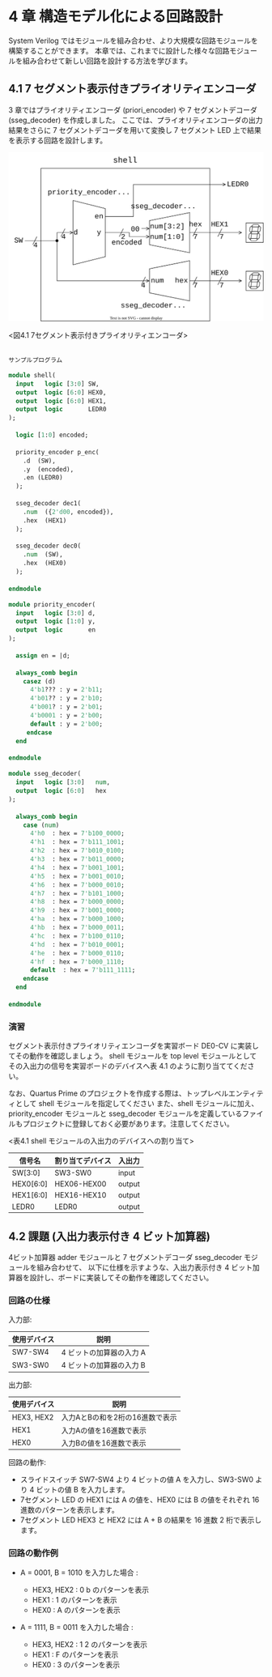 # 4 章 構造モデル化による回路設計

System Verilog ではモジュールを組み合わせ、より大規模な回路モジュールを構築することができます。
本章では、これまでに設計した様々な回路モジュールを組み合わせて新しい回路を設計する方法を学びます。

## 4.1 7 セグメント表示付きプライオリティエンコーダ

3 章ではプライオリティエンコーダ (priori_encoder) や 7 セグメントデコーダ (sseg_decoder) を作成しました。
ここでは、プライオリティエンコーダの出力結果をさらに 7 セグメントデコーダを用いて変換し 7 セグメント LED 上で結果を表示する回路を設計します。

![7セグメント表示付きプライオリティエンコーダ](./assets/chap04_penc_hex.svg)

<図4.1 7セグメント表示付きプライオリティエンコーダ>

```admonish example

サンプルプログラム
```

```sv : shell.sv
module shell(
  input   logic [3:0] SW,
  output  logic [6:0] HEX0,
  output  logic [6:0] HEX1,
  output  logic       LEDR0
);

  logic [1:0] encoded;
  
  priority_encoder p_enc(
    .d  (SW),
    .y  (encoded),
    .en (LEDR0)
  );
  
  sseg_decoder dec1(
    .num  ({2'd00, encoded}),
    .hex  (HEX1)
  );
  
  sseg_decoder dec0(
    .num  (SW),
    .hex  (HEX0)
  );

endmodule
```


```sv : priority_encoder.sv
module priority_encoder(
  input   logic [3:0] d,
  output  logic [1:0] y,
  output  logic       en
);

  assign en = |d; 
  
  always_comb begin
    casez (d)
      4'b1??? : y = 2'b11;
      4'b01?? : y = 2'b10;
      4'b001? : y = 2'b01;
      4'b0001 : y = 2'b00;
      default : y = 2'b00;
     endcase
  end
  
endmodule
```

```sv : sseg_decoder.sv
module sseg_decoder(
  input   logic [3:0]   num,
  output  logic [6:0]   hex
);

  always_comb begin
    case (num)
      4'h0  : hex = 7'b100_0000;
      4'h1  : hex = 7'b111_1001;
      4'h2  : hex = 7'b010_0100;
      4'h3  : hex = 7'b011_0000;
      4'h4  : hex = 7'b001_1001;
      4'h5  : hex = 7'b001_0010;
      4'h6  : hex = 7'b000_0010;
      4'h7  : hex = 7'b101_1000;
      4'h8  : hex = 7'b000_0000;
      4'h9  : hex = 7'b001_0000;
      4'ha  : hex = 7'b000_1000;
      4'hb  : hex = 7'b000_0011;
      4'hc  : hex = 7'b100_0110;
      4'hd  : hex = 7'b010_0001;
      4'he  : hex = 7'b000_0110;
      4'hf  : hex = 7'b000_1110;
      default  : hex = 7'b111_1111; 
    endcase
  end

endmodule
```

### 演習

セグメント表示付きプライオリティエンコーダを実習ボード DE0-CV に実装してその動作を確認しましょう。
shell モジュールを top level モジュールとして
その入出力の信号を実習ボードのデバイスへ表 4.1 のように割り当ててください。

なお、Quartus Prime のプロジェクトを作成する際は、トップレベルエンティティとして shell モジュールを指定してください
また、shell モジュールに加え、priority_encoder モジュールと sseg_decoder モジュールを定義しているファイルもプロジェクトに登録しておく必要があります。注意してください。

<表4.1 shell モジュールの入出力のデバイスへの割り当て>

| 信号名   |割り当てデバイス| 入出力 |
|----------|----------------|--------|
|SW[3:0]   | SW3-SW0        | input  |
|HEX0[6:0] | HEX06-HEX00    | output |
|HEX1[6:0] | HEX16-HEX10    | output |
|LEDR0     | LEDR0          | output |


## 4.2 課題 (入出力表示付き 4 ビット加算器)

4ビット加算器 adder モジュールと 7 セグメントデコーダ sseg_decoder モジュールを組み合わせて、
以下に仕様を示すような、入出力表示付き 4 ビット加算器を設計し、ボードに実装してその動作を確認してください。

### 回路の仕様

入力部:

| 使用デバイス | 説明 |
|--------------|------|
| SW7-SW4      | 4 ビットの加算器の入力 A |
| SW3-SW0      | 4 ビットの加算器の入力 B |

出力部:

| 使用デバイス | 説明 |
|--------------|------|
| HEX3, HEX2   | 入力AとBの和を2桁の16進数で表示 |
| HEX1         | 入力Aの値を16進数で表示 |
| HEX0         | 入力Bの値を16進数で表示 |

回路の動作: 

- スライドスイッチ SW7-SW4 より 4 ビットの値 A を入力し、SW3-SW0 より 4 ビットの値 B を入力します。
- 7セグメント LED の HEX1 には A の値を、HEX0 には B の値をそれぞれ 16 進数のパターンを表示します。
- 7セグメント LED HEX3 と HEX2 には A + B の結果を 16 進数 2 桁で表示します。


### 回路の動作例

- A = 0001, B = 1010 を入力した場合 : 
  - HEX3, HEX2 : 0 b のパターンを表示
  - HEX1 : 1 のパターンを表示 
  - HEX0 : A のパターンを表示 

- A = 1111, B = 0011 を入力した場合 :
  - HEX3, HEX2 : 1 2 のパターンを表示
  - HEX1 : F のパターンを表示
  - HEX0 : 3 のパターンを表示
